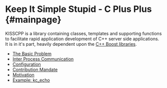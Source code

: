Keep It Simple Stupid - C Plus Plus {#mainpage}
===================================

KISSCPP is a library containing classes, templates and supporting functions to
facilitate rapid application development of C++ server side applications. It is
in it's part, heavily dependent upon the [C++ Boost libraries](http://boost.org).  

* [The Basic Problem](md_the_basic_problem.html)
* [Inter Process Communication](md_inter_process_communication.html)
* [Configuration](md_configuration.html)
* [Contribution Mandate](md_mandate.html)
* [Motivation](md_motivation.html)
* [Example: kc_echo](md_example_echo.html)

